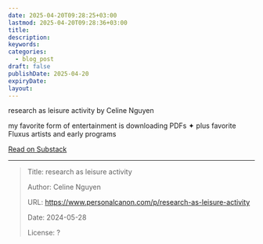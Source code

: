 ```yaml
---
date: 2025-04-20T09:28:25+03:00
lastmod: 2025-04-20T09:28:36+03:00
title: 
description: 
keywords: 
categories:
  - blog_post
draft: false
publishDate: 2025-04-20
expiryDate: 
layout:
---
```

<div class="substack-post-embed"><p lang="en">research as leisure activity by Celine Nguyen</p><p>my favorite form of entertainment is downloading PDFs ✦ plus favorite Fluxus artists and early programs</p><a data-post-link href="https://www.personalcanon.com/p/research-as-leisure-activity">Read on Substack</a></div>

---

> Title: research as leisure activity
> 
> Author: Celine Nguyen
> 
> URL: https://www.personalcanon.com/p/research-as-leisure-activity
> 
> Date: 2024-05-28
> 
> License: ?